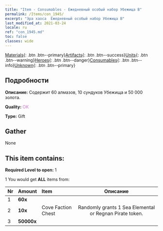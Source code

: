 ```yaml
---
title: "Item - Consumables - Ежедневный особый набор Убежища B"
permalink: /Items/con_1945/
excerpt: "Эра хаоса  Ежедневный особый набор Убежища B"
last_modified_at: 2021-03-24
locale: ru
ref: "con_1945.md"
toc: false
classes: wide
---
```

 [Materials](/ru/Items/){: .btn .btn--primary}[Artifacts](/ru/Items/Artifacts/){: .btn .btn--success}[Units](/ru/Items/Units/){: .btn .btn--warning}[Heroes](/ru/Items/Heroes/){: .btn .btn--danger}[Consumables](/ru/Items/Consumables/){: .btn .btn--info}[Unknown](/ru/Items/Unknown/){: .btn .btn--primary}

## Подробности
 **Описание:** Содержит 60 алмазов, 10 сундуков Убежища и 50 000 золота.

 **Quality:** <span style="color: #DA70D6">OK</span>

 **Type:** Gift

## Gather

  None

## This item contains:

 **Required Level to open:** 1

 1 You would get **ALL** items  from:

  | Nr | Amount |     Item    | Описание |
  |:---|:-------|:------------|:-----------:|
  | 1 |  **60x** | <i class="fas fa-gem"/> |  | 
  | 2 |  **10x** | Cove Faction Chest | Randomly grants 1 Sea Elemental or Regnan Pirate token.  | 
  | 3 |  **50000x** | <i class="fas fa-coins"/> |  | 
